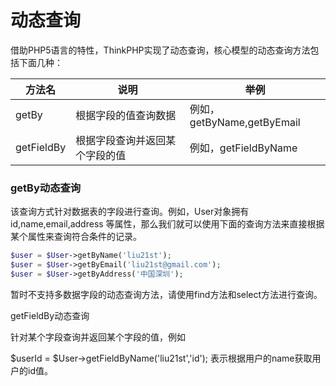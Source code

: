 # 动态查询

借助PHP5语言的特性，ThinkPHP实现了动态查询，核心模型的动态查询方法包括下面几种：

|方法名	|说明	|举例|
|----|----|----|
|getBy	|根据字段的值查询数据|	例如，getByName,getByEmail|
|getFieldBy	|根据字段查询并返回某个字段的值	|例如，getFieldByName|

### getBy动态查询

该查询方式针对数据表的字段进行查询。例如，User对象拥有id,name,email,address 等属性，那么我们就可以使用下面的查询方法来直接根据某个属性来查询符合条件的记录。

```php
$user = $User->getByName('liu21st');
$user = $User->getByEmail('liu21st@gmail.com');
$user = $User->getByAddress('中国深圳');
```

暂时不支持多数据字段的动态查询方法，请使用find方法和select方法进行查询。

getFieldBy动态查询

针对某个字段查询并返回某个字段的值，例如

$userId = $User->getFieldByName('liu21st','id');
表示根据用户的name获取用户的id值。